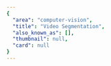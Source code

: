 ```yaml
---
{
  "area": "computer-vision",
  "title": "Video Segmentation",
  "also_known_as": [],
  "thumbnail": null,
  "card": null
}
---
```


